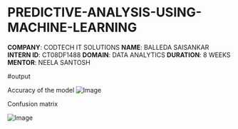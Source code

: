 # PREDICTIVE-ANALYSIS-USING-MACHINE-LEARNING
**COMPANY**: CODTECH IT SOLUTIONS
**NAME**: BALLEDA SAISANKAR
**INTERN ID**: CT08DF1488
**DOMAIN**: DATA ANALYTICS
**DURATION**: 8 WEEKS
**MENTOR**: NEELA SANTOSH


#output

Accuracy of the model
![Image](https://github.com/user-attachments/assets/96279bf5-9ef2-418e-ad22-b0b950d1cb15)


Confusion matrix

![Image](https://github.com/user-attachments/assets/03086ce2-0081-4a32-aaf9-4a1e253739cd)
